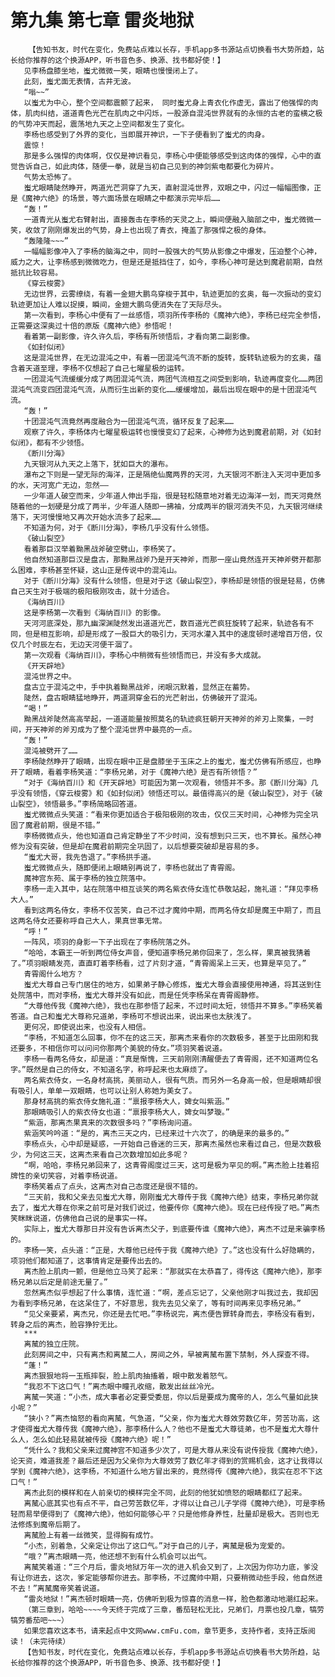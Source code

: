 # 第九集 第七章 雷炎地狱
        【告知书友，时代在变化，免费站点难以长存，手机app多书源站点切换看书大势所趋，站长给你推荐的这个换源APP，听书音色多、换源、找书都好使！】
       见李杨盘膝坐地，蚩尤微微一笑，眼睛也慢慢闭上了。
       此刻，蚩尤面无表情，古井无波。
       “嗡~~”
       以蚩尤为中心，整个空间都震颤了起来， 同时蚩尤身上青衣化作虚无，露出了他强悍的肉体，肌肉纠结，道道青色光芒在肌肉之中闪烁，一股源自混沌世界就有的永恒的古老的蛮横之极的气势冲天而起，震荡地九天之上空间都发生了变化。
       李杨也感受到了外界的变化，当即展开神识，一下子便看到了蚩尤的肉身。
       震惊！
       那是多么强悍的肉体啊，仅仅是神识看见，李杨心中便能够感受到这肉体的强悍，心中的直觉告诉自己，如此肉体，随便一拳，就是当初自己见到的神剑紫电都要化为碎片。
       气势太恐怖了。
       蚩尤眼睛陡然睁开，两道光芒洞穿了九天，直射混沌世界，双眼之中，闪过一幅幅图像，正是《魔神六绝》的场景，等六面场景在眼睛之中都演示完毕后……
       “轰！”
       一道青光从蚩尤右臂射出，直接轰击在李杨的天灵之上，瞬间便融入脑部之中，蚩尤微微一笑，收敛了刚刚爆发出的气势，身上也出现了青衣，掩盖了那强悍之极的身体。
       “轰隆隆~~~”
       一幅幅影像冲入了李杨的脑海之中，同时一股强大的气势从影像之中爆发，压迫整个心神，威力之大，让李杨感到微微吃力，但是还是抵挡住了，如今，李杨心神可是达到魔君前期，自然抵抗比较容易。
       《穿云梭雾》
       无边世界，云雾缭绕，有着一金翅大鹏鸟穿梭于其中，轨迹更加的玄奥，每一次振动的变幻轨迹更加让人难以捉摸，瞬间，金翅大鹏鸟便消失在了天际尽头。
       第一次看到，李杨心中便有了一丝感悟，项羽所传李杨的《魔神六绝》，李杨已经完全参悟，正需要这深奥过十倍的原版《魔神六绝》参悟呢！
       看着第一副影像，许久许久后，李杨有所领悟后，才看向第二副影像。
       《如封似闭》
       这是混沌世界，在无边混沌之中，有着一团混沌气流不断的旋转，旋转轨迹极为的玄奥，蕴含着天道至理，李杨不仅想起了自己七曜星极的运转。
       一团混沌气流缓缓分成了两团混沌气流，两团气流相互之间受到影响，轨迹再度变化……两团混沌气流变四团混沌气流，从而衍生出新的变化……缓缓增加，最后出现在眼中的是十团混沌气流。
       “轰！”
       十团混沌气流竟然再度融合为一团混沌气流，循环反复了起来……
       观察了许久，李杨体内七曜星极运转也慢慢变幻了起来，心神修为达到魔君前期，对《如封似闭》，都有不少领悟。
       《断川分海》
       九天银河从九天之上落下，犹如巨大的瀑布。
       瀑布之下则是一望无际的海洋，正是隔绝仙魔两界的天河，九天银河不断注入天河中更加多的水，天河宽广无边，忽然——
       一少年道人破空而来，少年道人伸出手指，很是轻松随意地对着无边海洋一划，而天河竟然随着他的一划硬是分成了两半，少年道人随即一拂袖，分成两半的银河消失不见，九天银河继续落下，天河慢慢地又再次开始水流多了起来……
       不知道为何，对于《断川分海》，李杨几乎没有什么领悟。
       《破山裂空》
       看着那巨汉举着黝黑战斧破空劈山，李杨笑了。
       他自然知道那巨汉是盘古，那黝黑战斧乃是开天神斧，而那一座山竟然连开天神斧劈开都那么困难，李杨甚至怀疑，这山正是传说中的混沌山。
       对于《断川分海》没有什么领悟，但是对于这《破山裂空》，李杨却是领悟的很是轻易，仿佛自己天生对于极端的极阳极刚攻击，就十分适合。
       《海纳百川》
       这是李杨第一次看到《海纳百川》的影像。
       天河河底深处，那九幽深渊陡然发出道道光芒，数百道光芒疯狂旋转了起来，轨迹各有不同，但是相互影响，却是形成了一股巨大的吸引力，天河水灌入其中的速度顿时递增百万倍，仅仅几个时辰左右，无边天河便干涸了。
       第一次观看《海纳百川》，李杨心中稍微有些领悟而已，并没有多大成就。
       《开天辟地》
       混沌世界之中。
       盘古立于混沌之中，手中执着黝黑战斧，闭眼沉默着，显然正在蓄势。
       陡然，盘古眼睛猛地睁开，两道洞穿金石的光芒射出，仿佛破开了混沌。
       “喝！”
       黝黑战斧陡然高高举起，一道道能量按照莫名的轨迹疯狂朝开天神斧的斧刃上聚集，一时间，开天神斧的斧刃成为了整个混沌世界中最亮的一点。
       “轰！”
       混沌被劈开了……
       李杨陡然睁开了眼睛，出现在眼中正是盘膝坐于玉床之上的蚩尤，蚩尤仿佛有所感应，也睁开了眼睛，看着李杨笑道：“李杨兄弟，对于《魔神六绝》是否有所领悟？”
       “对于《海纳百川》和《开天辟地》可能因为第一次观看，领悟并不多。那《断川分海》几乎没有领悟，《穿云梭雾》和《如封似闭》领悟还可以。最值得高兴的是《破山裂空》，对于《破山裂空》，领悟最多。”李杨简略回答道。
       蚩尤微微点头笑道：“看来你更加适合于极阳极刚的攻击，仅仅三天时间，心神修为完全巩固了魔君前期，很是不错。”
       李杨微微点头，他也知道自己肯定静坐了不少时间，没有想到只三天，也不算长。虽然心神修为没有突破，但是却在魔君前期完全巩固了，以后想要突破却是容易的多。
       “蚩尤大哥，我先告退了。”李杨拱手道。
       蚩尤微微点头，随即便闭上眼睛别再说了，李杨也就出了青霄阁。
       魔神宫东苑、属于李杨的独立院落中。
       李杨一走入其中，站在院落中相互谈笑的两名紫衣侍女连忙恭敬站起，施礼道：“拜见李杨大人。”
       看到这两名侍女，李杨不仅苦笑，自己不过才魔帅中期，而两名侍女却是魔王中期了，而且这两名侍女还要称呼自己大人，果真世事无常。
       “呼！”
       一阵风，项羽的身影一下子出现在了李杨院落之外。
       “哈哈，本霸王一听到两位侍女声音，便知道李杨兄弟你回来了，怎么样，果真被我猜着了。”项羽眼睛发亮，直直盯着李杨看，过了片刻才道，“青霄阁呆上三天，也算是罕见了。”
       青霄阁什么地方？
       蚩尤大尊自己专门居住的地方，如果弟子静心修炼，蚩尤大尊会直接使用神通，将其送到住处院落中，而对李杨，蚩尤大尊并没有如此，而是任凭李杨呆在青霄阁静修。
       “大尊他传我《魔神六绝》，我也在那参悟了起来，不过时间太短，领悟并不算多。”李杨笑着答道。自己和蚩尤大尊称兄道弟，李杨可不想说出来，说出来也太肤浅了。
       更何况，即使说出来，也没有人相信。
       “李杨，不知道怎么回事，你不在的这三天，那离杰来看你的次数极多，甚至于比田刚和我还要多，不相信你可以问问你那两个美貌的侍女。”项羽笑着说道。
       李杨一看两名侍女，却是道：“真是惭愧，三天前刚刚清醒便去了青霄阁，还不知道两位名字。”既然是自己的侍女，不知道名字，称呼起来也太麻烦了。
       两名紫衣侍女，一名身材高挑，美丽动人，很有气质。而另外一名身高一般，但是眼睛却很有吸引人，单单一双眼睛，也可以让别人称她为美女了。
       那身材高挑的紫衣侍女施礼道：“禀报李杨大人，婢女叫紫涵。”
       那眼睛吸引人的紫衣侍女也道：“禀报李杨大人，婢女叫梦璇。”
       “紫涵，那离杰果真来的次数很多吗？”李杨询问道。
       紫涵笑吟吟道：“是的，离杰三天之内，已经来过十六次了，的确是来的最多的。”
       李杨点头，心中却是疑惑，一开始自己昏迷的三天，那离杰虽然也来看过自己，但是次数极少，为何这三天，这离杰来看自己次数增加如此多呢？
       “啊，哈哈，李杨兄弟回来了，这青霄阁度过三天，这可是极为罕见的啊。”离杰脸上挂着招牌性的亲切笑容，对着李杨说道。
       李杨笑着点了点头，这离杰对自己态度还是很不错的。
       “三天前，我和父亲去见蚩尤大尊，刚刚蚩尤大尊传于我《魔神六绝》结束，李杨兄弟你就去了，蚩尤大尊在你来之前可是对我们说过，他要传你《魔神六绝》。现在已经传授了吧。”离杰笑眯眯说道，仿佛他自己说的是事实一样。
       实际上，蚩尤大尊那日并没有告诉离杰父子，到底要传谁《魔神六绝》，离杰不过是来骗李杨的。
       李杨一笑，点头道：“正是，大尊他已经传于我《魔神六绝》了。”这也没有什么好隐瞒的，项羽他们都知道了，这事情肯定是要传出去的。
       离杰脸上肌肉一颤，但是他立马笑了起来：“那就实在太恭喜了，得传这《魔神六绝》，那李杨兄弟以后定是前途无量了。”
       忽然离杰似乎想起了什么事情，连忙道：“啊，差点忘记了，父亲他刚才叫我过去，我却因为看到李杨兄弟，在这呆住了，不好意思，我先去见父亲了，等有时间再来见李杨兄弟。”
       “见父亲要紧，离杰兄，你还是去忙吧。”李杨说完，离杰便告罪转身而去，李杨没有看到，转身之后的离杰，脸容狰狞无比。
       ***
       离檒的独立庄院。
       此刻房间之中，只有离杰和离檒二人，房间之外，早被离檒布置下禁制，外人探查不得。
       “蓬！”
       离杰狠狠地将一玉瓶摔裂，脸上肌肉抽搐着，眼中散发着怒气。
       “我忍不下这口气！”离杰眼中瞳孔收缩，散发出丝丝冷光。
       离檒一笑道：“小杰，成大事者必定要受委屈，你以后是要成为魔帝的人，怎么气量如此狭小呢？”
       “狭小？”离杰恼怒的看向离檒，气急道，“父亲，你为蚩尤大尊效劳数亿年，劳苦功高，这才使得蚩尤大尊传我《魔神六绝》，那李杨什么人？他也不是蚩尤大尊徒弟，也不是蚩尤大尊什么人，怎么如此轻易就被传授《魔神六绝》呢！”
       “凭什么？我和父亲来过魔神宫不知道多少次了，可是大尊从来没有说传授我《魔神六绝》，论天资，难道我差？最后还是因为父亲你为大尊效劳了数亿年才得到的赏赐机会，这才让我得以学到《魔神六绝》，这李杨，不知道什么地方冒出来的，竟然得传《魔神六绝》，我实在忍不下这口气！”
       离杰此刻的模样和在人前亲切的模样完全不同，此刻的他犹如愤怒的眼睛都红了起来。
       离檒心底其实也有点不平，自己劳苦数亿年，才得以让自己儿子学得《魔神六绝》，可是李杨轻而易举便得到了《魔神六绝》，他如何能够心平？只是他修身养性，肚量却是极大。否则也无法修炼到魔帝后期了。
       离檒脸上有着一丝微笑，显得胸有成竹。
       “小杰，别着急，父亲定让你出了这口气。”对于自己的儿子，离檒是极为宠爱的。
       “哦？”离杰眼睛一亮，他还想不到有什么机会可以出气。
       离檒笑着道：“三个月后，雷炎地狱万年一次的进入机会又到了，上次因为你功力底，爹没有让你进去，这次，爹定能够帮你进去。那李杨，不过魔帅中期，只要稍微动些手段，他自然进不去！”离檒魔帝笑着说道。
       “雷炎地狱！”离杰顿时眼睛一亮，仿佛听到极为惊喜的消息一样，脸色都激动地潮红起来。
       （第三章到，哈哈~~~~今天终于完成了三章，番茄轻松无比，兄弟们，月票也投几章，犒劳犒劳番茄吧~~~）
       如果您喜欢这本书，请来起点中文网www.cmFu.com，章节更多，支持作者，支持正版阅读！（未完待续）
       【告知书友，时代在变化，免费站点难以长存，手机app多书源站点切换看书大势所趋，站长给你推荐的这个换源APP，听书音色多、换源、找书都好使！】